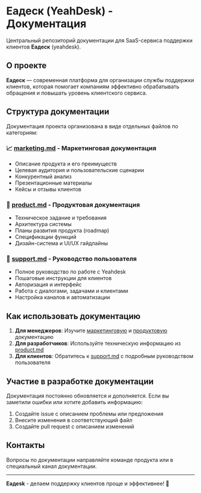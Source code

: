 # Еадеск (YeahDesk) - Документация

Центральный репозиторий документации для SaaS-сервиса поддержки клиентов **Еадеск** (yeahdesk).

## О проекте

**Еадеск** — современная платформа для организации службы поддержки клиентов, которая помогает компаниям эффективно обрабатывать обращения и повышать уровень клиентского сервиса.

## Структура документации

Документация проекта организована в виде отдельных файлов по категориям:

### 📈 [marketing.md](marketing.md) - Маркетинговая документация
- Описание продукта и его преимуществ
- Целевая аудитория и пользовательские сценарии
- Конкурентный анализ
- Презентационные материалы
- Кейсы и отзывы клиентов

### 🚀 [product.md](product.md) - Продуктовая документация
- Техническое задание и требования
- Архитектура системы
- Планы развития продукта (roadmap)
- Спецификации функций
- Дизайн-система и UI/UX гайдлайны

### 📖 [support.md](support.md) - Руководство пользователя
- Полное руководство по работе с Yeahdesk
- Пошаговые инструкции для клиентов
- Авторизация и интерфейс
- Работа с диалогами, задачами и клиентами
- Настройка каналов и автоматизации

## Как использовать документацию

1. **Для менеджеров**: Изучите [маркетинговую](marketing.md) и [продуктовую](product.md) документацию
2. **Для разработчиков**: Используйте техническую информацию из [product.md](product.md)
3. **Для клиентов**: Обратитесь к [support.md](support.md) с подробным руководством пользователя

## Участие в разработке документации

Документация постоянно обновляется и дополняется. Если вы заметили ошибки или хотите добавить информацию:

1. Создайте issue с описанием проблемы или предложения
2. Внесите изменения в соответствующий файл
3. Создайте pull request с описанием изменений

## Контакты

Вопросы по документации направляйте команде продукта или в специальный канал документации.

---

**Еадеsk** - делаем поддержку клиентов проще и эффективнее! 🎯